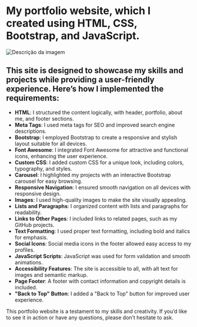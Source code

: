 # My portfolio website, which I created using HTML, CSS, Bootstrap, and JavaScript. 

![Descrição da imagem](site-bootstrap.jpg)

## This site is designed to showcase my skills and projects while providing a user-friendly experience. Here’s how I implemented the requirements:

- **HTML**: I structured the content logically, with header, portfolio, about me, and footer sections.
- **Meta Tags**: I used meta tags for SEO and improved search engine descriptions.
- **Bootstrap**: I employed Bootstrap to create a responsive and stylish layout suitable for all devices.
- **Font Awesome**: I integrated Font Awesome for attractive and functional icons, enhancing the user experience.
- **Custom CSS**: I added custom CSS for a unique look, including colors, typography, and styles.
- **Carousel**: I highlighted my projects with an interactive Bootstrap carousel for easy browsing.
- **Responsive Navigation**: I ensured smooth navigation on all devices with responsive design.
- **Images**: I used high-quality images to make the site visually appealing.
- **Lists and Paragraphs**: I organized content with lists and paragraphs for readability.
- **Links to Other Pages**: I included links to related pages, such as my GitHub projects.
- **Text Formatting**: I used proper text formatting, including bold and italics for emphasis.
- **Social Icons**: Social media icons in the footer allowed easy access to my profiles.
- **JavaScript Scripts**: JavaScript was used for form validation and smooth animations.
- **Accessibility Features**: The site is accessible to all, with alt text for images and semantic markup.
- **Page Footer**: A footer with contact information and copyright details is included.
- **"Back to Top" Button**: I added a "Back to Top" button for improved user experience.

This portfolio website is a testament to my skills and creativity. If you’d like to see it in action or have any questions, please don’t hesitate to ask.
